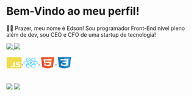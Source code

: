 # Bem-Vindo ao meu perfil!

🧑🏾 Prazer, meu nome é Edson! Sou programador Front-End nível pleno <br>
além de dev, sou CEO e CFO de uma startup de tecnologia!

<div style="display: flex">
  <a href="https://github.com/edsonlima2506">
  <img height="180em" src="https://github-readme-stats.vercel.app/api?username=edsonlima2506&show_icons=true&theme=tokyonight&include_all_commits=true&count_private=true"/>
  <img height="180em" src="https://github-readme-stats.vercel.app/api/top-langs/?username=edsonlima2506&layout=compact&langs_count=7&theme=tokyonight"/>
</div>
  <div style="display: inline_block"><br>
  <img align="center" alt="Edson-Js" height="30" width="40" src="https://raw.githubusercontent.com/devicons/devicon/master/icons/javascript/javascript-plain.svg">
  <img align="center" alt="Edson-React" height="30" width="40" src="https://raw.githubusercontent.com/devicons/devicon/master/icons/react/react-original.svg">
  <img align="center" alt="Edson-HTML" height="30" width="40" src="https://raw.githubusercontent.com/devicons/devicon/master/icons/html5/html5-original.svg">
  <img align="center" alt="Edson-CSS" height="30" width="40" src="https://raw.githubusercontent.com/devicons/devicon/master/icons/css3/css3-original.svg">
</div>
  
#
  
  <div> 
  <a href = "mailto:edsoneduardo526@gmail.com"><img src="https://img.shields.io/badge/-Gmail-%23333?style=for-the-badge&logo=gmail&logoColor=white" target="_blank"></a>
  <a href="https://www.linkedin.com/in/edson-eduardo-lima/" target="_blank"><img src="https://img.shields.io/badge/-LinkedIn-%230077B5?style=for-the-badge&logo=linkedin&logoColor=white" target="_blank"></a> 
 
</div>
